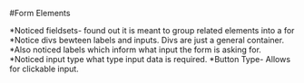 #Form Elements

*Noticed fieldsets- found out it is meant to group related elements into a for 
*Notice divs bewteen labels and inputs. Divs are just a general container.
*Also noticed labels which inform what input the form is asking for.
*Noticed input type what type input data is required. 
*Button Type-  Allows for clickable input.  